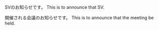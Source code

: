 SVのお知らせです。
This is to announce that SV.

開催される会議のお知らせです。
This is to announce that the meeting be held.
